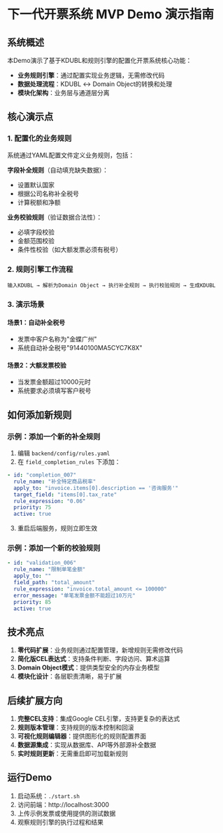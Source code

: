 # 下一代开票系统 MVP Demo 演示指南

## 系统概述

本Demo演示了基于KDUBL和规则引擎的配置化开票系统核心功能：
- **业务规则引擎**：通过配置实现业务逻辑，无需修改代码
- **数据处理流程**：KDUBL ↔ Domain Object的转换和处理
- **模块化架构**：业务层与通道层分离

## 核心演示点

### 1. 配置化的业务规则

系统通过YAML配置文件定义业务规则，包括：

**字段补全规则**（自动填充缺失数据）：
- 设置默认国家
- 根据公司名称补全税号
- 计算税额和净额

**业务校验规则**（验证数据合法性）：
- 必填字段校验
- 金额范围校验
- 条件性校验（如大额发票必须有税号）

### 2. 规则引擎工作流程

```
输入KDUBL → 解析为Domain Object → 执行补全规则 → 执行校验规则 → 生成KDUBL
```

### 3. 演示场景

#### 场景1：自动补全税号
- 发票中客户名称为"金蝶广州"
- 系统自动补全税号"91440100MA5CYC7K8X"

#### 场景2：大额发票校验
- 当发票金额超过10000元时
- 系统要求必须填写客户税号

## 如何添加新规则

### 示例：添加一个新的补全规则

1. 编辑 `backend/config/rules.yaml`
2. 在 `field_completion_rules` 下添加：

```yaml
- id: "completion_007"
  rule_name: "补全特定商品税率"
  apply_to: "invoice.items[0].description == '咨询服务'"
  target_field: "items[0].tax_rate"
  rule_expression: "0.06"
  priority: 75
  active: true
```

3. 重启后端服务，规则立即生效

### 示例：添加一个新的校验规则

```yaml
- id: "validation_006"
  rule_name: "限制单笔金额"
  apply_to: ""
  field_path: "total_amount"
  rule_expression: "invoice.total_amount <= 100000"
  error_message: "单笔发票金额不能超过10万元"
  priority: 85
  active: true
```

## 技术亮点

1. **零代码扩展**：业务规则通过配置管理，新增规则无需修改代码
2. **简化版CEL表达式**：支持条件判断、字段访问、算术运算
3. **Domain Object模式**：提供类型安全的内存业务模型
4. **模块化设计**：各层职责清晰，易于扩展

## 后续扩展方向

1. **完整CEL支持**：集成Google CEL引擎，支持更复杂的表达式
2. **规则版本管理**：支持规则的版本控制和回滚
3. **可视化规则编辑器**：提供图形化的规则配置界面
4. **数据源集成**：实现从数据库、API等外部源补全数据
5. **实时规则更新**：无需重启即可加载新规则

## 运行Demo

1. 启动系统：`./start.sh`
2. 访问前端：http://localhost:3000
3. 上传示例发票或使用提供的测试数据
4. 观察规则引擎的执行过程和结果